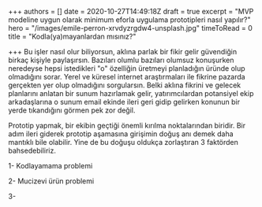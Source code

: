 +++
authors = []
date = 2020-10-27T14:49:18Z
draft = true
excerpt = "MVP modeline uygun olarak minimum eforla uygulama prototipleri nasıl yapılır?"
hero = "/images/emile-perron-xrvdyzrgdw4-unsplash.jpg"
timeToRead = 0
title = "Kodla(ya)mayanlardan mısınız?"

+++
Bu işler nasıl olur biliyorsun, aklına parlak bir fikir gelir güvendiğin birkaç kişiyle paylaşırsın. Bazıları olumlu bazıları olumsuz konuşurken neredeyse hepsi istedikleri "o" özelliğin üretmeyi planladığın üründe olup olmadığını sorar. Yerel ve küresel internet araştırmaları ile fikrine pazarda gerçekten yer olup olmadığını sorgularsın. Belki aklına fikrini ve gelecek planlarını anlatan bir sunum hazırlamak gelir, yatırımcılardan potansiyel ekip arkadaşlarına o sunum email ekinde ileri geri gidip gelirken konunun bir yerde tıkandığını görmen pek zor değil.

Prototip yapmak, bir ekibin geçtiği önemli kırılma noktalarından biridir. Bir adım ileri giderek prototip aşamasına girişimin doğuş anı demek daha mantıklı bile olabilir. Yine de bu doğuşu oldukça zorlaştıran 3 faktörden bahsedebiliriz.

1- Kodlayamama problemi

2- Mucizevi ürün problemi

3- 